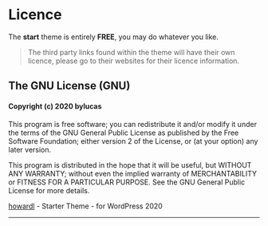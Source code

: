 # Licence

The __start__ theme is entirely __FREE__, you may do whatever you like.   

> The third party links found within the theme will have their own licence, please go to their websites for their licence information.

## The GNU License (GNU)

#### Copyright (c) 2020 bylucas

This program is free software; you can redistribute it and/or
modify it under the terms of the GNU General Public License
as published by the Free Software Foundation; either version 2
of the License, or (at your option) any later version.

This program is distributed in the hope that it will be useful,
but WITHOUT ANY WARRANTY; without even the implied warranty of
MERCHANTABILITY or FITNESS FOR A PARTICULAR PURPOSE.  See the
GNU General Public License for more details.
  

[howardl](https://howardl.co.uk/) - Starter Theme - for WordPress 2020

___